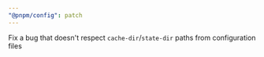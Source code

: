 ```yaml
---
"@pnpm/config": patch
---
```


Fix a bug that doesn't respect `cache-dir`/`state-dir` paths from configuration files
